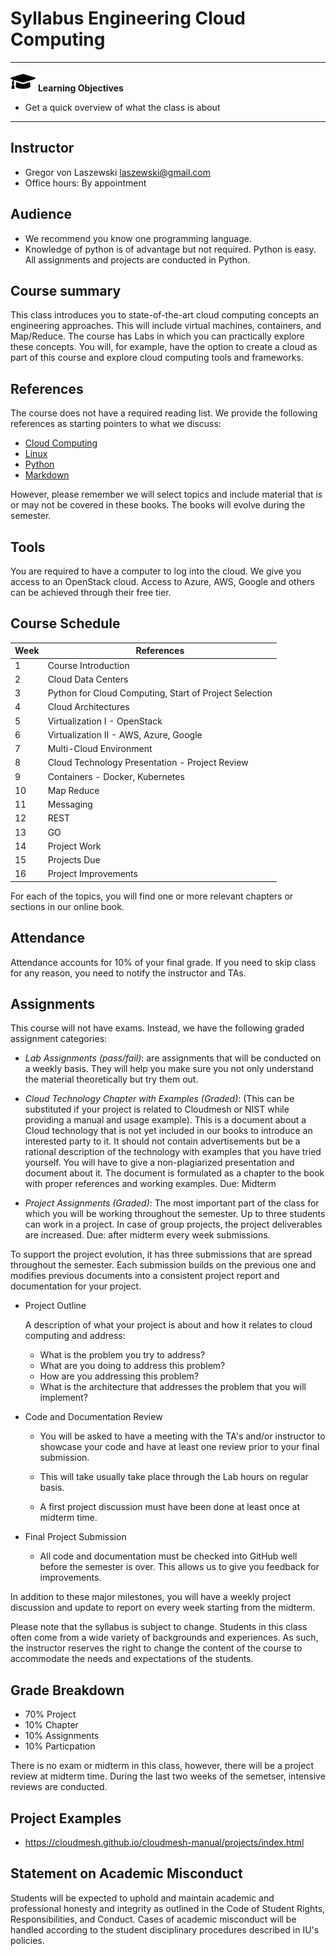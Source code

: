 # Syllabus Engineering Cloud Computing


---

![](images/learning.png) **Learning Objectives**

* Get a quick overview of what the class is about

---

## Instructor

* Gregor von Laszewski <laszewski@gmail.com>
* Office hours: By appointment


## Audience

* We recommend you know one programming language.
* Knowledge of python is of advantage but not required. Python is easy. 
  All assignments and projects are conducted in Python.

## Course summary

This class introduces you to state-of-the-art cloud computing
concepts an engineering approaches. This will include virtual machines,
containers, and Map/Reduce. The course has Labs in which you can
practically explore these concepts. You will, for example, have the option
to create a cloud as part of this course and explore cloud computing tools
and frameworks. 


## References

The course does not have a required reading list. We provide the
following references as starting pointers to what we discuss:

* [Cloud Computing](https://laszewski.github.io/book/cloud/)
* [Linux](https://laszewski.github.io/book/linux/)
* [Python](https://laszewski.github.io/book/python/)
* [Markdown](https://laszewski.github.io/book/writing/)

However, please remember we will select topics and include material that
is or may not be covered in these books. The books will evolve during
the semester.

## Tools

You are required to have a computer to log into the cloud. We give you access to an OpenStack cloud.  Access to Azure, AWS, Google
and others can be achieved through their free tier.


## Course Schedule


| Week | References |
| ---- | ---------- |
| 1    | Course Introduction |
| 2    | Cloud Data Centers |
| 3    | Python for Cloud Computing, Start of Project Selection |
| 4    | Cloud Architectures |
| 5    | Virtualization I - OpenStack |
| 6    | Virtualization II - AWS, Azure, Google |
| 7    | Multi-Cloud Environment |
| 8    | Cloud Technology Presentation - Project Review|
| 9    | Containers - Docker, Kubernetes|
| 10   | Map Reduce |
| 11   | Messaging |
| 12   | REST |
| 13   | GO  |
| 14   | Project Work |
| 15   | Projects Due |
| 16   | Project Improvements |

For each of the topics, you will find one or more relevant chapters or
sections in our online book.

## Attendance

Attendance accounts for 10% of your final grade. If you need to skip
class for any reason, you need to notify the instructor and TAs.


## Assignments

This course will not have exams. Instead, we have the following graded
assignment categories:

* *Lab Assignments (pass/fail)*: are assignments that will be
  conducted on a weekly basis. They will help you make sure you
  not only understand the material theoretically but try them out.

* *Cloud Technology Chapter with Examples (Graded)*: (This can be
  substituted if your project is related to Cloudmesh or NIST while
  providing a manual and usage example). This is a document about a
  Cloud technology that is not yet included in our books to introduce an
  interested party to it. It should not contain advertisements but be a
  rational description of the technology with examples that you have
  tried yourself. You will have to give a non-plagiarized presentation
  and document about it. The document is formulated as a chapter to the
  book with proper references and working examples. Due: Midterm

* *Project Assignments (Graded)*: The most important part of the class
  for which you will be working throughout the semester. Up to three
  students can work in a project. In case of group projects, the project
  deliverables are increased. Due: after midterm every week submissions.

To support the project evolution, it has three submissions that are
spread throughout the semester. Each submission builds on the previous
one and modifies previous documents into a consistent project report and
documentation for your project.

* Project Outline

  A description of what your project is about and how it
  relates to cloud computing and address:

  * What is the problem you try to address?
  * What are you doing to address this problem?
  * How are you addressing this problem?
  * What is the architecture that addresses the problem that you will 
    implement?

* Code and Documentation Review

  * You will be asked to have a meeting with the TA's and/or instructor
    to showcase your code and have at least one review prior to your
    final submission.

  * This will take usually take place through the Lab hours on regular 
    basis.
  * A first project discussion must have been done at least once at 
    midterm time.

* Final Project Submission

  * All code and documentation must be checked into GitHub well before
    the semester is over. This allows us to give you feedback for
    improvements.
    
In addition to these major milestones, you will have a weekly project
discussion and update to report on every week starting from the midterm.

Please note that the syllabus is subject to change. Students in this
class often come from a wide variety of backgrounds and experiences. As
such, the instructor reserves the right to change the content of the
course to accommodate the needs and expectations of the students.

## Grade Breakdown

* 70% Project
* 10% Chapter
* 10% Assignments
* 10% Particpation

There is no exam or midterm in this class, however, there will be a
project review at midterm time. During the last two weeks of the
semetser, intensive reviews are conducted.

## Project Examples

* <https://cloudmesh.github.io/cloudmesh-manual/projects/index.html>

## Statement on Academic Misconduct

Students will be expected to uphold and maintain academic and
professional honesty and integrity as outlined in the Code of Student
Rights, Responsibilities, and Conduct. Cases of academic misconduct will
be handled according to the student disciplinary procedures described in
IU's policies.
